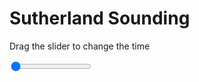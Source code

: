<h1>Sutherland Sounding</h1>
<p>Drag the slider to change the time</p>

<div class="slidecontainer">
<input oninput='setImage(this)' class="slider" type="range" min="0" max="5" value="0" step="1" />
<img id='img'/>
</div>

<script>
var img = document.getElementById('img');
var img_array = ['/assets/images/skwt/skd_sul_wrfout_d01_2020-05-14_12:00:00.png',
'/assets/images/skwt/skd_sul_wrfout_d01_2020-05-14_18:00:00.png',
'/assets/images/skwt/skd_sul_wrfout_d01_2020-05-15_00:00:00.png',
'/assets/images/skwt/skd_sul_wrfout_d01_2020-05-15_06:00:00.png',
'/assets/images/skwt/skd_sul_wrfout_d01_2020-05-15_12:00:00.png',];
function setImage(obj)
{
        var value = obj.value;
        img.src = img_array[value];

}
</script>
